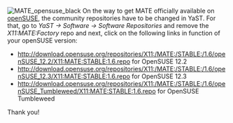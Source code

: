 <!--
.. link:
.. description:
.. tags: News
.. date: 2013-08-10 09:58:21
.. title: New repositories for openSUSE
.. slug: 20130810new-repositories-for-opensuse
-->

![MATE_opensuse_black](/wp-content/uploads/2013/08/MATE_opensuse_black-150x150.png)
On the way to get MATE officially available on [openSUSE](http://www.opensuse.org),
the community repositories have to be changed in YaST. For that,
go to _YaST -> Software -> Software Repositories_ and remove the _X11:MATE:Factory_
repo and next, click on the following links in function of your openSUSE
version:

  * <http://download.opensuse.org/repositories/X11:/MATE:/STABLE:/1.6/openSUSE_12.2/X11:MATE:STABLE:1.6.repo> for OpenSUSE 12.2
  * <http://download.opensuse.org/repositories/X11:/MATE:/STABLE:/1.6/openSUSE_12.3/X11:MATE:STABLE:1.6.repo> for OpenSUSE 12.3
  * <http://download.opensuse.org/repositories/X11:/MATE:/STABLE:/1.6/openSUSE_Tumbleweed/X11:MATE:STABLE:1.6.repo> for OpenSUSE Tumbleweed

Thank you!

